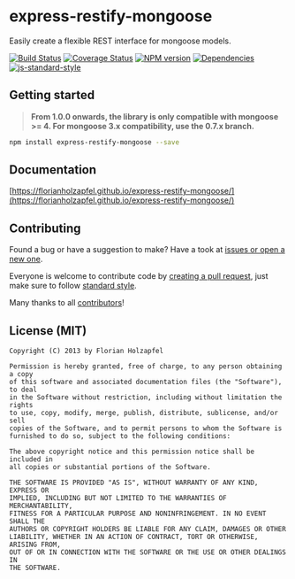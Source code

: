# express-restify-mongoose

Easily create a flexible REST interface for mongoose models.

[![Build Status](https://travis-ci.org/florianholzapfel/express-restify-mongoose.png)](https://travis-ci.org/florianholzapfel/express-restify-mongoose)
[![Coverage Status](https://coveralls.io/repos/florianholzapfel/express-restify-mongoose/badge.svg?branch=master&service=github)](https://coveralls.io/github/florianholzapfel/express-restify-mongoose?branch=master)
[![NPM version](https://badge.fury.io/js/express-restify-mongoose.png)](http://badge.fury.io/js/express-restify-mongoose)
[![Dependencies](https://david-dm.org/florianholzapfel/express-restify-mongoose.png)](https://david-dm.org/florianholzapfel/express-restify-mongoose)
[![js-standard-style](https://img.shields.io/badge/code%20style-standard-brightgreen.svg?style=flat)](https://github.com/feross/standard)

## Getting started

> **From 1.0.0 onwards, the library is only compatible with mongoose >= 4. For mongoose 3.x compatibility, use the 0.7.x branch.**

```sh
npm install express-restify-mongoose --save
```

## Documentation

[https://florianholzapfel.github.io/express-restify-mongoose/](https://florianholzapfel.github.io/express-restify-mongoose/)

## Contributing

Found a bug or have a suggestion to make? Have a took at [issues or open a new one](https://github.com/florianholzapfel/express-restify-mongoose/issues).

Everyone is welcome to contribute code by [creating a pull request](https://github.com/florianholzapfel/express-restify-mongoose/pulls), just make sure to follow [standard style](https://github.com/feross/standard).

Many thanks to all [contributors](https://github.com/florianholzapfel/express-restify-mongoose/graphs/contributors)!

## License (MIT)

```
Copyright (C) 2013 by Florian Holzapfel

Permission is hereby granted, free of charge, to any person obtaining a copy
of this software and associated documentation files (the "Software"), to deal
in the Software without restriction, including without limitation the rights
to use, copy, modify, merge, publish, distribute, sublicense, and/or sell
copies of the Software, and to permit persons to whom the Software is
furnished to do so, subject to the following conditions:

The above copyright notice and this permission notice shall be included in
all copies or substantial portions of the Software.

THE SOFTWARE IS PROVIDED "AS IS", WITHOUT WARRANTY OF ANY KIND, EXPRESS OR
IMPLIED, INCLUDING BUT NOT LIMITED TO THE WARRANTIES OF MERCHANTABILITY,
FITNESS FOR A PARTICULAR PURPOSE AND NONINFRINGEMENT. IN NO EVENT SHALL THE
AUTHORS OR COPYRIGHT HOLDERS BE LIABLE FOR ANY CLAIM, DAMAGES OR OTHER
LIABILITY, WHETHER IN AN ACTION OF CONTRACT, TORT OR OTHERWISE, ARISING FROM,
OUT OF OR IN CONNECTION WITH THE SOFTWARE OR THE USE OR OTHER DEALINGS IN
THE SOFTWARE.
```
